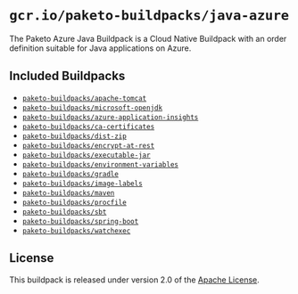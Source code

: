 # `gcr.io/paketo-buildpacks/java-azure`
The Paketo Azure Java Buildpack is a Cloud Native Buildpack with an order definition suitable for Java applications on Azure.

## Included Buildpacks
* [`paketo-buildpacks/apache-tomcat`](https://github.com/paketo-buildpacks/apache-tomcat)
* [`paketo-buildpacks/microsoft-openjdk`](https://github.com/paketo-buildpacks/microsoft-openjdk)
* [`paketo-buildpacks/azure-application-insights`](https://github.com/paketo-buildpacks/azure-application-insights)
* [`paketo-buildpacks/ca-certificates`](https://github.com/paketo-buildpacks/ca-certificates)
* [`paketo-buildpacks/dist-zip`](https://github.com/paketo-buildpacks/dist-zip)
* [`paketo-buildpacks/encrypt-at-rest`](https://github.com/paketo-buildpacks/encrypt-at-rest)
* [`paketo-buildpacks/executable-jar`](https://github.com/paketo-buildpacks/executable-jar)
* [`paketo-buildpacks/environment-variables`](https://github.com/paketo-buildpacks/environment-variables)
* [`paketo-buildpacks/gradle`](https://github.com/paketo-buildpacks/gradle)
* [`paketo-buildpacks/image-labels`](https://github.com/paketo-buildpacks/image-labels)
* [`paketo-buildpacks/maven`](https://github.com/paketo-buildpacks/maven)
* [`paketo-buildpacks/procfile`](https://github.com/paketo-buildpacks/procfile)
* [`paketo-buildpacks/sbt`](https://github.com/paketo-buildpacks/sbt)
* [`paketo-buildpacks/spring-boot`](https://github.com/paketo-buildpacks/spring-boot)
* [`paketo-buildpacks/watchexec`](https://github.com/paketo-buildpacks/watchexec)

## License
This buildpack is released under version 2.0 of the [Apache License][a].

[a]: http://www.apache.org/licenses/LICENSE-2.0
